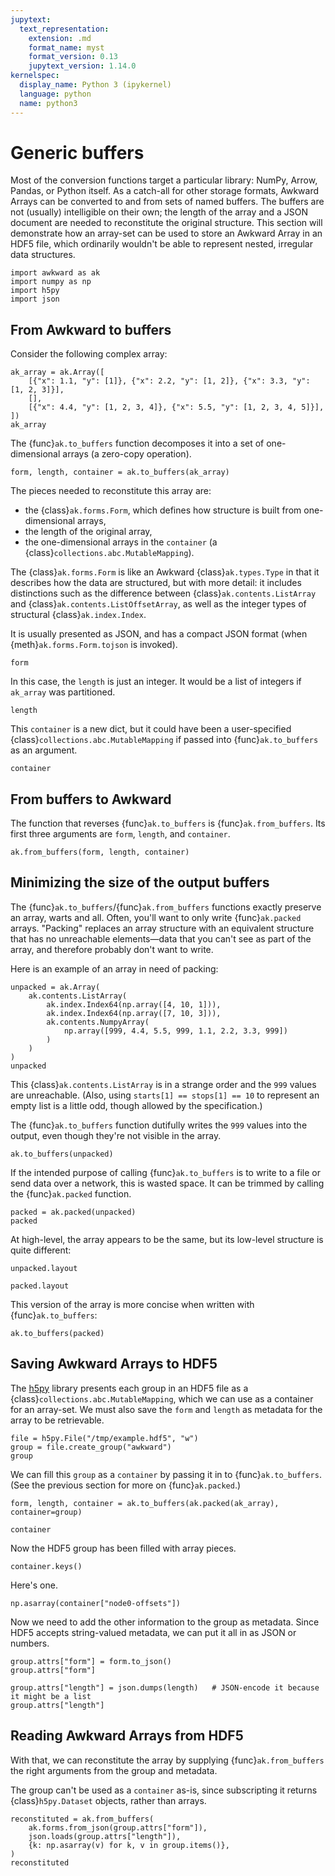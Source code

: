 ```yaml
---
jupytext:
  text_representation:
    extension: .md
    format_name: myst
    format_version: 0.13
    jupytext_version: 1.14.0
kernelspec:
  display_name: Python 3 (ipykernel)
  language: python
  name: python3
---
```


Generic buffers
===============

Most of the conversion functions target a particular library: NumPy, Arrow, Pandas, or Python itself. As a catch-all for other storage formats, Awkward Arrays can be converted to and from sets of named buffers. The buffers are not (usually) intelligible on their own; the length of the array and a JSON document are needed to reconstitute the original structure. This section will demonstrate how an array-set can be used to store an Awkward Array in an HDF5 file, which ordinarily wouldn't be able to represent nested, irregular data structures.

```{code-cell} python3
import awkward as ak
import numpy as np
import h5py
import json
```

From Awkward to buffers
-----------------------

Consider the following complex array:

```{code-cell} python3
ak_array = ak.Array([
    [{"x": 1.1, "y": [1]}, {"x": 2.2, "y": [1, 2]}, {"x": 3.3, "y": [1, 2, 3]}],
    [],
    [{"x": 4.4, "y": [1, 2, 3, 4]}, {"x": 5.5, "y": [1, 2, 3, 4, 5]}],
])
ak_array
```

The {func}`ak.to_buffers` function decomposes it into a set of one-dimensional arrays (a zero-copy operation).

```{code-cell} python3
form, length, container = ak.to_buffers(ak_array)
```

The pieces needed to reconstitute this array are:

   * the {class}`ak.forms.Form`, which defines how structure is built from one-dimensional arrays,
   * the length of the original array,
   * the one-dimensional arrays in the `container` (a {class}`collections.abc.MutableMapping`).

The {class}`ak.forms.Form` is like an Awkward {class}`ak.types.Type` in that it describes how the data are structured, but with more detail: it includes distinctions such as the difference between {class}`ak.contents.ListArray` and {class}`ak.contents.ListOffsetArray`, as well as the integer types of structural {class}`ak.index.Index`.

It is usually presented as JSON, and has a compact JSON format (when {meth}`ak.forms.Form.tojson` is invoked).

```{code-cell} python3
form
```

In this case, the `length` is just an integer. It would be a list of integers if `ak_array` was partitioned.

```{code-cell} python3
length
```

This `container` is a new dict, but it could have been a user-specified {class}`collections.abc.MutableMapping` if passed into {func}`ak.to_buffers` as an argument.

```{code-cell} python3
container
```

From buffers to Awkward
-----------------------

The function that reverses {func}`ak.to_buffers` is {func}`ak.from_buffers`. Its first three arguments are `form`, `length`, and `container`.

```{code-cell} python3
ak.from_buffers(form, length, container)
```

Minimizing the size of the output buffers
-----------------------------------------

The {func}`ak.to_buffers`/{func}`ak.from_buffers` functions exactly preserve an array, warts and all. Often, you'll want to only write {func}`ak.packed` arrays. "Packing" replaces an array structure with an equivalent structure that has no unreachable elements—data that you can't see as part of the array, and therefore probably don't want to write.

Here is an example of an array in need of packing:

```{code-cell} python3
unpacked = ak.Array(
    ak.contents.ListArray(
        ak.index.Index64(np.array([4, 10, 1])),
        ak.index.Index64(np.array([7, 10, 3])),
        ak.contents.NumpyArray(
            np.array([999, 4.4, 5.5, 999, 1.1, 2.2, 3.3, 999])
        )
    )
)
unpacked
```

This {class}`ak.contents.ListArray` is in a strange order and the `999` values are unreachable. (Also, using `starts[1] == stops[1] == 10` to represent an empty list is a little odd, though allowed by the specification.)

The {func}`ak.to_buffers` function dutifully writes the `999` values into the output, even though they're not visible in the array.

```{code-cell} python3
ak.to_buffers(unpacked)
```

If the intended purpose of calling {func}`ak.to_buffers` is to write to a file or send data over a network, this is wasted space. It can be trimmed by calling the {func}`ak.packed` function.

```{code-cell} python3
packed = ak.packed(unpacked)
packed
```

At high-level, the array appears to be the same, but its low-level structure is quite different:

```{code-cell} python3
unpacked.layout
```

```{code-cell} python3
packed.layout
```

This version of the array is more concise when written with {func}`ak.to_buffers`:

```{code-cell} python3
ak.to_buffers(packed)
```

Saving Awkward Arrays to HDF5
-----------------------------

The [h5py](https://www.h5py.org/) library presents each group in an HDF5 file as a {class}`collections.abc.MutableMapping`, which we can use as a container for an array-set. We must also save the `form` and `length` as metadata for the array to be retrievable.

```{code-cell} python3
file = h5py.File("/tmp/example.hdf5", "w")
group = file.create_group("awkward")
group
```

We can fill this `group` as a `container` by passing it in to {func}`ak.to_buffers`. (See the previous section for more on {func}`ak.packed`.)

```{code-cell} python3
form, length, container = ak.to_buffers(ak.packed(ak_array), container=group)
```

```{code-cell} python3
container
```

Now the HDF5 group has been filled with array pieces.

```{code-cell} python3
container.keys()
```

Here's one.

```{code-cell} python3
np.asarray(container["node0-offsets"])
```

Now we need to add the other information to the group as metadata. Since HDF5 accepts string-valued metadata, we can put it all in as JSON or numbers.

```{code-cell} python3
group.attrs["form"] = form.to_json()
group.attrs["form"]
```

```{code-cell} python3
group.attrs["length"] = json.dumps(length)   # JSON-encode it because it might be a list
group.attrs["length"]
```

Reading Awkward Arrays from HDF5
--------------------------------

With that, we can reconstitute the array by supplying {func}`ak.from_buffers` the right arguments from the group and metadata.

The group can't be used as a `container` as-is, since subscripting it returns {class}`h5py.Dataset` objects, rather than arrays.

```{code-cell} python3
reconstituted = ak.from_buffers(
    ak.forms.from_json(group.attrs["form"]),
    json.loads(group.attrs["length"]),
    {k: np.asarray(v) for k, v in group.items()},
)
reconstituted
```
